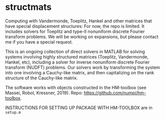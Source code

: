 # structmats
Computing with Vandermonde, Toeplitz, Hankel and other matrices that have special displacement structures:
For now, the repo is limited. It includes solvers for Toeplitz and type-II nonuniform discrete Fourier transform problems. We will be working on expansions, but please contact me if you have a special request. 

This is an ongoing collection of direct solvers in MATLAB for solving systems involving highly structured matrices (Toeplitz, Vandermonde, Hankel, etc), including a solver for inverse nonuniform discrete Fourier transform (NUDFT) problems. Our solvers work by transforming the system into one involving a Cauchy-like matrix, and then capitalizing on the rank structure of the Cauchy-like matrix. 

The software works with objects constructed in the HM-toolbox (see Massei, Robol, Kressner, 2019). Repo: https://github.com/numpi/hm-toolbox. 

INSTRUCTIONS FOR SETTING UP PACKAGE WITH HM-TOOLBOX are in ```setup.m```


